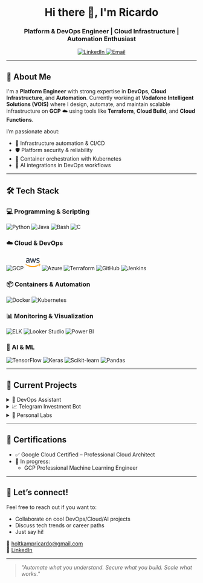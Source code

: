 <h1 align="center">Hi there 👋, I'm Ricardo</h1>
<h3 align="center">Platform & DevOps Engineer | Cloud Infrastructure | Automation Enthusiast</h3>

<p align="center">
  <a href="https://www.linkedin.com/in/ricardo-holtkamp" target="_blank">
    <img src="https://img.shields.io/badge/LinkedIn-blue?logo=linkedin&style=for-the-badge" alt="LinkedIn">
  </a>
  <a href="mailto:holtkampricardo@gmail.com">
    <img src="https://img.shields.io/badge/Email-D14836?logo=gmail&logoColor=white&style=for-the-badge" alt="Email">
  </a>
</p>

---

## 🚀 About Me

I'm a **Platform Engineer** with strong expertise in **DevOps**, **Cloud Infrastructure**, and **Automation**. Currently working at **Vodafone Intelligent Solutions (VOIS)** where I design, automate, and maintain scalable infrastructure on **GCP** ☁️ using tools like **Terraform**, **Cloud Build**, and **Cloud Functions**.

I’m passionate about:
- 🚀 Infrastructure automation & CI/CD
- 🛡️ Platform security & reliability
- 🐳 Container orchestration with Kubernetes
- 🤖 AI integrations in DevOps workflows

---

## 🛠️ Tech Stack

### 💻 Programming & Scripting
<p align="left">
  <img src="https://cdn.jsdelivr.net/gh/devicons/devicon/icons/python/python-original.svg" width="40" alt="Python" />
  <img src="https://cdn.jsdelivr.net/gh/devicons/devicon/icons/java/java-original.svg" width="40" alt="Java" />
  <img src="https://cdn.jsdelivr.net/gh/devicons/devicon/icons/bash/bash-original.svg" width="40" alt="Bash" />
  <img src="https://cdn.jsdelivr.net/gh/devicons/devicon/icons/c/c-original.svg" width="40" alt="C" />
</p>

### ☁️ Cloud & DevOps
<p align="left">
  <img src="https://cdn.jsdelivr.net/gh/devicons/devicon/icons/googlecloud/googlecloud-original.svg" width="40" alt="GCP" />
  <img src="https://github.com/devicons/devicon/blob/v2.16.0/icons/amazonwebservices/amazonwebservices-original-wordmark.svg" width="40" alt="AWS" />
  <img src="https://cdn.jsdelivr.net/gh/devicons/devicon/icons/azure/azure-original.svg" width="40" alt="Azure" />
  <img src="https://cdn.jsdelivr.net/gh/devicons/devicon/icons/terraform/terraform-original.svg" width="40" alt="Terraform" />
  <img src="https://cdn.jsdelivr.net/gh/devicons/devicon/icons/github/github-original.svg" width="40" alt="GitHub" />
  <img src="https://cdn.jsdelivr.net/gh/devicons/devicon/icons/jenkins/jenkins-original.svg" width="40" alt="Jenkins" />
</p>

### 📦 Containers & Automation
<p align="left">
  <img src="https://cdn.jsdelivr.net/gh/devicons/devicon/icons/docker/docker-original.svg" width="40" alt="Docker" />
  <img src="https://cdn.jsdelivr.net/gh/devicons/devicon/icons/kubernetes/kubernetes-plain.svg" width="40" alt="Kubernetes" />
</p>

### 📊 Monitoring & Visualization
<p align="left">
  <img src="https://img.shields.io/badge/ELK Stack-005571?style=for-the-badge&logo=elasticstack&logoColor=white" alt="ELK" />
  <img src="https://img.shields.io/badge/Looker%20Studio-blue?style=for-the-badge&logo=googleanalytics" alt="Looker Studio" />
  <img src="https://img.shields.io/badge/PowerBI-F2C811?style=for-the-badge&logo=powerbi&logoColor=black" alt="Power BI" />
</p>

### 🧠 AI & ML
<p align="left">
  <img src="https://img.shields.io/badge/TensorFlow-FF6F00?style=for-the-badge&logo=tensorflow&logoColor=white" alt="TensorFlow" />
  <img src="https://img.shields.io/badge/Keras-D00000?style=for-the-badge&logo=keras&logoColor=white" alt="Keras" />
  <img src="https://img.shields.io/badge/Scikit--learn-F7931E?style=for-the-badge&logo=scikit-learn&logoColor=white" alt="Scikit-learn" />
  <img src="https://img.shields.io/badge/Pandas-150458?style=for-the-badge&logo=pandas&logoColor=white" alt="Pandas" />
</p>

---

## 🔭 Current Projects

<details>
<summary>🤖 DevOps Assistant</summary>
<br>
Building an assistant that analyzes infrastructure tickets and generates Terraform pull requests based on past code & patterns. 
</details>

<details>
<summary>📈 Telegram Investment Bot</summary>
<br>
A bot that analyzes sentiment and market data to trigger alerts on BTC, Gold & MSCI World investments.
</details>

<details>
<summary>🧪 Personal Labs</summary>
<br>
Mini-projects around Kubernetes, GitHub Actions, backend APIs, cloud automation and AI/DevOps integrations.
</details>

---

## 📜 Certifications

- ✅ Google Cloud Certified – Professional Cloud Architect  
- 🎯 In progress:  
  - GCP Professional Machine Learning Engineer

---

## 🤝 Let’s connect!

Feel free to reach out if you want to:
- Collaborate on cool DevOps/Cloud/AI projects
- Discuss tech trends or career paths
- Just say hi!

📧 holtkampricardo@gmail.com  
🔗 [LinkedIn](https://www.linkedin.com/in/ricardo-holtkamp)

---

> _"Automate what you understand. Secure what you build. Scale what works."_  
